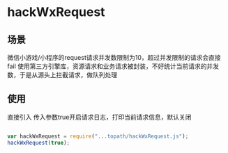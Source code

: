 # hackWxRequest

## 场景
微信小游戏/小程序的request请求并发数限制为10，超过并发限制的请求会直接fail
使用第三方引擎库，资源请求和业务请求被封装，不好统计当前请求的并发数，于是从源头上拦截请求，做队列处理

## 使用
直接引入
传入参数true开启请求日志，打印当前请求信息，默认关闭
``` js

var hackWxRequest = require("...topath/hackWxRequest.js");
hackWxRequest(true);

```
